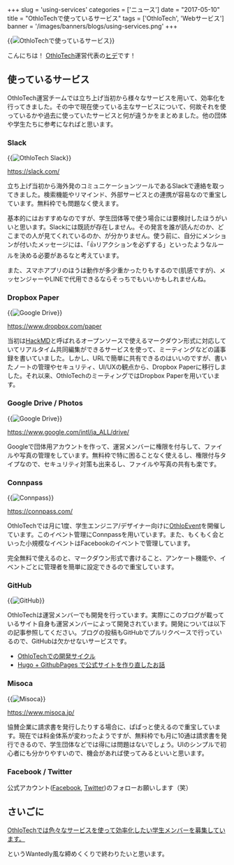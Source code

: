 +++
slug = 'using-services'
categories = ['ニュース']
date = "2017-05-10"
title = "OthloTechで使っているサービス"
tags = ['OthloTech', 'Webサービス']
banner = '/images/banners/blogs/using-services.png'
+++

{{<image src="/images/blogs/20170510/using-services.png"  alt="OthloTechで使っているサービス" >}}

こんにちは！ [OthloTech](https://www.othlo.tech)運営代表の[ヒデ](https://twitter.com/hyde141421356)です！

## 使っているサービス

OthloTech運営チームでは立ち上げ当初から様々なサービスを用いて、効率化を行ってきました。その中で現在使っている主なサービスについて、何故それを使っているかや過去に使っていたサービスと何が違うかをまとめました。他の団体や学生たちに参考になればと思います。

### Slack
{{<image src="/images/blogs/20170510/slack.png"  alt="OthloTech Slack" >}}

https://slack.com/

立ち上げ当初から海外発のコミュニケーションツールであるSlackで連絡を取ってきました。検索機能やリマインド、外部サービスとの連携が容易なので重宝しています。無料枠でも問題なく使えます。

基本的にはおすすめなのですが、学生団体等で使う場合には要検討したほうがいいと思います。Slackには既読が存在しません。その発言を誰が読んだのか、どこまでの人が見てくれているのか、が分かりません。使う前に、自分にメンションが付いたメッセージには、「👍リアクションを必ずする」といったようなルールを決める必要があるなと考えています。

また、スマホアプリのほうは動作が多少重かったりもするので(肌感ですが)、メッセンジャーやLINEで代用できるならそっちでもいいかもしれませんね。

### Dropbox Paper
{{<image src="/images/blogs/20170510/paper.png"  alt="Google Drive" >}}

https://www.dropbox.com/paper

当初は[HackMD](https://hackmd.io/)と呼ばれるオープンソースで使えるマークダウン形式に対応していてリアルタイム共同編集ができるサービスを使って、ミーティングなどの議事録を書いていました。しかし、URLで簡単に共有できるのはいいのですが、書いたノートの管理やセキュリティ、UI/UXの観点から、Dropbox Paperに移行しました。それ以来、OthloTechのミーティングではDropbox Paperを用いています。

### Google Drive / Photos
{{<image src="/images/blogs/20170510/drive.jpg"  alt="Google Drive" >}}

https://www.google.com/intl/ja_ALL/drive/

Googleで団体用アカウントを作って、運営メンバーに権限を付与して、ファイルや写真の管理をしています。無料枠で特に困ることなく使えるし、権限付与タイプなので、セキュリティ対策も出来るし、ファイルや写真の共有も楽です。

### Connpass
{{<image src="/images/blogs/20170510/connpass.png"  alt="Connpass" >}}

https://connpass.com/

OthloTechでは月に1度、学生エンジニア/デザイナー向けに[OthloEvent](https://www.othlo.tech/events)を開催しています。このイベント管理にConnpassを用いています。また、もくもく会といった小規模なイベントはFacebookのイベントで管理しています。

完全無料で使えるのと、マークダウン形式で書けること、アンケート機能や、イベントごとに管理者を簡単に設定できるので重宝しています。

### GitHub
{{<image src="/images/blogs/20170510/github.png"  alt="GitHub" >}}

OthloTechは運営メンバーでも開発を行っています。実際にこのブログが載っているサイト自身も運営メンバーによって開発されています。開発については以下の記事参照してください。ブログの投稿もGitHubでプルリクベースで行っているので、GitHubは欠かせないサービスです。

- [OthloTechでの開発サイクル](https://www.othlo.tech/blogs/othlotech-dev-cycle/)
- [Hugo + GithubPages で公式サイトを作り直したお話](https://www.othlo.tech/blogs/hugo+github-pages/)

### Misoca
{{<image src="/images/blogs/20170510/misoca.png"  alt="Misoca" >}}

https://www.misoca.jp/

協賛企業に請求書を発行したりする場合に、ぱぱっと使えるので重宝しています。現在では料金体系が変わったようですが、無料枠でも月に10通は請求書を発行できるので、学生団体などでは得には問題はないでしょう。UIのシンプルで初心者にも分かりやすいので、機会があれば使ってみるといいと思います。

### Facebook / Twitter
公式アカウント([Facebook](https://www.facebook.com/othlotech), [Twitter](https://twitter.com/OthloTech))のフォローお願いします（笑）

## さいごに
[OthloTechでは色々なサービスを使って効率化したい学生メンバーを募集しています。](https://www.othlo.tech/contact/)

というWantedly風な締めくくりで終わりたいと思います。

